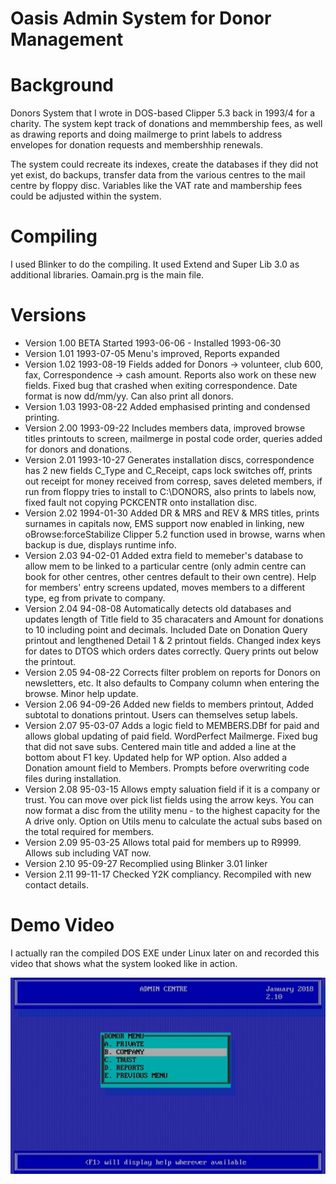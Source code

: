 # Oasis Admin System for Donor Management

# Background
Donors System that I wrote in DOS-based Clipper 5.3 back in 1993/4 for a charity. The system kept track of donations and memmbership fees, as well as drawing reports and doing mailmerge to print labels to address envelopes for donation requests and membershhip renewals.

The system could recreate its indexes, create the databases if they did not yet exist, do backups, transfer data from the various centres to the mail centre by floppy disc. Variables like the VAT rate and mambership fees could be adjusted within the system.

# Compiling
I used Blinker to do the compiling. It used Extend and Super Lib 3.0 as additional libraries. Oamain.prg is the main file.

# Versions
* Version 1.00 BETA Started 1993-06-06  - Installed 1993-06-30
* Version 1.01 1993-07-05 Menu's improved, Reports expanded
* Version 1.02 1993-08-19 Fields added for Donors -> volunteer, club 600, fax, Correspondence -> cash amount.  Reports also work on these new fields.  Fixed bug that crashed when exiting correspondence. Date format is now dd/mm/yy.  Can also print all donors.
* Version 1.03 1993-08-22 Added emphasised printing and condensed printing.
* Version 2.00 1993-09-22 Includes members data, improved browse titles printouts to screen, mailmerge in postal code order, queries added for donors and donations.
* Version 2.01 1993-10-27 Generates installation discs, correspondence has 2 new fields C_Type and C_Receipt, caps lock switches off, prints out receipt for money received from corresp, saves deleted members, if run from floppy tries to install to C:\DONORS, also prints to labels now, fixed fault not copying PCKCENTR onto installation disc.
* Version 2.02 1994-01-30 Added DR & MRS and REV & MRS titles, prints surnames in capitals now, EMS support now enabled in linking, new oBrowse:forceStabilize Clipper 5.2 function used in browse, warns when backup is due, displays runtime info.
* Version 2.03 94-02-01 Added extra field to memeber's database to allow mem to be linked to a particular centre (only admin centre can book for other centres, other centres default to their own centre). Help for members' entry screens updated, moves members to a different type, eg from private to company.
* Version 2.04 94-08-08 Automatically detects old databases and updates length of Title field to 35 characaters and Amount for donations to 10 including point and decimals. Included Date on Donation Query printout and lengthened Detail 1 & 2 printout fields. Changed index keys for dates to DTOS which orders dates correctly. Query prints out below the printout.
* Version 2.05 94-08-22 Corrects filter problem on reports for Donors on newsletters, etc.  It also defaults to Company column when entering the browse.  Minor help update.
* Version 2.06 94-09-26 Added new fields to members printout, Added subtotal to donations printout. Users can themselves setup labels.
* Version 2.07 95-03-07 Adds a logic field to MEMBERS.DBf for paid and allows global updating of paid field.  WordPerfect Mailmerge. Fixed bug that did not save subs.  Centered main title and added a line at the bottom about F1 key.  Updated help for WP option. Also added a Donation amount field to Members.  Prompts before overwriting code files during installation.
* Version 2.08 95-03-15 Allows empty saluation field if it is a company or trust.  You can move over pick list fields using the arrow keys. You can now format a disc from the utility menu - to the highest capacity for the A drive only.  Option on Utils menu to calculate the actual subs based on the total required for members.
* Version 2.09 95-03-25 Allows total paid for members up to R9999.  Allows sub including VAT now.
* Version 2.10 95-09-27 Recomplied using Blinker 3.01 linker
* Version 2.11 99-11-17 Checked Y2K compliancy. Recompiled with new contact details.

# Demo Video
I actually ran the compiled DOS EXE under Linux later on and recorded this video that shows what the system looked like in action.

[![Short Video](./assets/thumbnail.jpg)](https://youtu.be/jeqeUysdZMo)
